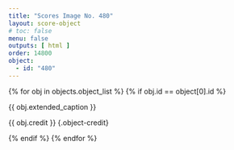 ```yaml
---
title: "Scores Image No. 480"
layout: score-object
# toc: false
menu: false
outputs: [ html ]
order: 14800
object:
  - id: "480"
---
```


{% for obj in objects.object_list %}
{% if obj.id == object[0].id %}

{{ obj.extended_caption }}

{{ obj.credit }} {.object-credit}

{% endif %}
{% endfor %}
